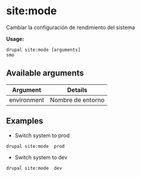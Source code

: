 # site:mode
Cambiar la configuración de rendimiento del sistema

**Usage:**
```
drupal site:mode [arguments]
smo
```

## Available arguments
Argument | Details
---------|-------------
environment | Nombre de entorno

## Examples
* Switch system to prod
```
drupal site:mode  prod
```
* Switch system to dev
```
drupal site:mode  dev
```
